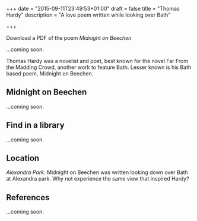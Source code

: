 +++
date = "2015-09-11T23:49:53+01:00"
draft = false
title = "Thomas Hardy"
description = "A love poem written while looking over Bath"

+++

Download a PDF of the poem *Midnight on Beechen*

...coming soon.

Thomas Hardy was a novelist and poet, best known for the novel Far From the Madding Crowd, another work to feature Bath.  Lesser known is his Bath based poem, Midnight on Beechen.

## Midnight on Beechen

...coming soon.

## Find in a library

...coming soon.

## Location

*Alexandra Park*. Midnight on Beechen was written looking down over Bath at Alexandra park.  Why not experience the same view that inspired Hardy?

## References

...coming soon.